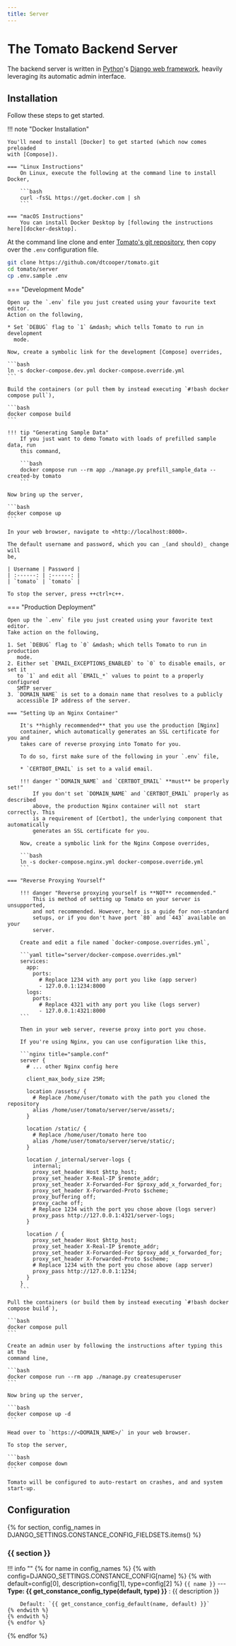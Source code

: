 ```yaml
---
title: Server
---
```


# The Tomato Backend Server

The backend server is written in [Python]'s [Django web framework][django],
heavily leveraging its automatic admin interface.

## Installation

Follow these steps to get started.

!!! note "Docker Installation"

    You'll need to install [Docker] to get started (which now comes preloaded
    with [Compose]).

    === "Linux Instructions"
        On Linux, execute the following at the command line to install Docker,

        ```bash
        curl -fsSL https://get.docker.com | sh
        ```

    === "macOS Instructions"
        You can install Docker Desktop by [following the instructions here][docker-desktop].


At the command line clone and enter [Tomato's git repository][tomato-git], then
copy over the `.env` configuration file.

```bash
git clone https://github.com/dtcooper/tomato.git
cd tomato/server
cp .env.sample .env
```

=== "Development Mode"

    Open up the `.env` file you just created using your favourite text editor.
    Action on the following,

    * Set `DEBUG` flag to `1` &mdash; which tells Tomato to run in development
      mode.

    Now, create a symbolic link for the development [Compose] overrides,

    ```bash
    ln -s docker-compose.dev.yml docker-compose.override.yml
    ```

    Build the containers (or pull them by instead executing `#!bash docker compose pull`),

    ```bash
    docker compose build
    ```

    !!! tip "Generating Sample Data"
        If you just want to demo Tomato with loads of prefilled sample data, run
        this command,

        ```bash
        docker compose run --rm app ./manage.py prefill_sample_data --created-by tomato
        ```

    Now bring up the server,

    ```bash
    docker compose up
    ```

    In your web browser, navigate to <http://localhost:8000>.

    The default username and password, which you can _(and should)_ change will
    be,

    | Username | Password |
    | :------: | :------: |
    | `tomato` | `tomato` |

    To stop the server, press ++ctrl+c++.


=== "Production Deployment"

    Open up the `.env` file you just created using your favorite text editor.
    Take action on the following,

    1. Set `DEBUG` flag to `0` &mdash; which tells Tomato to run in production
       mode.
    2. Either set `EMAIL_EXCEPTIONS_ENABLED` to `0` to disable emails, or set it
       to `1` and edit all `EMAIL_*` values to point to a properly configured
       SMTP server
    3. `DOMAIN_NAME` is set to a domain name that resolves to a publicly
       accessible IP address of the server.

    === "Setting Up an Nginx Container"

        It's **highly recommended** that you use the production [Nginx]
        container, which automatically generates an SSL certificate for you and
        takes care of reverse proxying into Tomato for you.

        To do so, first make sure of the following in your `.env` file,

        * `CERTBOT_EMAIL` is set to a valid email.

        !!! danger "`DOMAIN_NAME` and `CERTBOT_EMAIL` **must** be properly set!"
            If you don't set `DOMAIN_NAME` and `CERTBOT_EMAIL` properly as described
            above, the production Nginx container will not  start correctly. This
            is a requirement of [Certbot], the underlying component that automatically
            generates an SSL certificate for you.

        Now, create a symbolic link for the Nginx Compose overrides,

        ```bash
        ln -s docker-compose.nginx.yml docker-compose.override.yml
        ```

    === "Reverse Proxying Yourself"

        !!! danger "Reverse proxying yourself is **NOT** recommended."
            This is method of setting up Tomato on your server is unsupported,
            and not recommended. However, here is a guide for non-standard
            setups, or if you don't have port `80` and `443` available on your
            server.

        Create and edit a file named `docker-compose.overrides.yml`,

        ```yaml title="server/docker-compose.overrides.yml"
        services:
          app:
            ports:
              # Replace 1234 with any port you like (app server)
              - 127.0.0.1:1234:8000
          logs:
            ports:
              # Replace 4321 with any port you like (logs server)
              - 127.0.0.1:4321:8000
        ```

        Then in your web server, reverse proxy into port you chose.

        If you're using Nginx, you can use configuration like this,

        ```nginx title="sample.conf"
        server {
          # ... other Nginx config here

          client_max_body_size 25M;

          location /assets/ {
            # Replace /home/user/tomato with the path you cloned the repository
            alias /home/user/tomato/server/serve/assets/;
          }

          location /static/ {
            # Replace /home/user/tomato here too
            alias /home/user/tomato/server/serve/static/;
          }

          location /_internal/server-logs {
            internal;
            proxy_set_header Host $http_host;
            proxy_set_header X-Real-IP $remote_addr;
            proxy_set_header X-Forwarded-For $proxy_add_x_forwarded_for;
            proxy_set_header X-Forwarded-Proto $scheme;
            proxy_buffering off;
            proxy_cache off;
            # Replace 1234 with the port you chose above (logs server)
            proxy_pass http://127.0.0.1:4321/server-logs;
          }

          location / {
            proxy_set_header Host $http_host;
            proxy_set_header X-Real-IP $remote_addr;
            proxy_set_header X-Forwarded-For $proxy_add_x_forwarded_for;
            proxy_set_header X-Forwarded-Proto $scheme;
            # Replace 1234 with the port you chose above (app server)
            proxy_pass http://127.0.0.1:1234;
          }
        }
        ```

    Pull the containers (or build them by instead executing `#!bash docker compose build`),

    ```bash
    docker compose pull
    ```

    Create an admin user by following the instructions after typing this at the
    command line,

    ```bash
    docker compose run --rm app ./manage.py createsuperuser
    ```

    Now bring up the server,

    ```bash
    docker compose up -d
    ```

    Head over to `https://<DOMAIN_NAME>/` in your web browser.

    To stop the server,

    ```bash
    docker compose down
    ```

    Tomato will be configured to auto-restart on crashes, and and system
    start-up.


## Configuration

{% for section, config_names in DJANGO_SETTINGS.CONSTANCE_CONFIG_FIELDSETS.items() %}
### {{ section }}

!!! info ""
    {% for name in config_names %}
    {% with config=DJANGO_SETTINGS.CONSTANCE_CONFIG[name] %}
    {% with default=config[0], description=config[1], type=config[2] %}
    `{{ name }}` --- **Type: {{ get_constance_config_type(default, type) }}**
    :   {{ description }}

        Default: `{{ get_constance_config_default(name, default) }}`
    {% endwith %}
    {% endwith %}
    {% endfor %}
{% endfor %}

[certbot]: https://certbot.eff.org/
[compose]: https://docs.docker.com/compose/
[django]: https://www.djangoproject.com/
[docker-desktop]: https://www.docker.com/products/docker-desktop
[docker]: https://www.docker.com/
[nginx]: https://www.nginx.com/
[tomato-git]: https://github.com/dtcooper/tomato
[python]: https://www.python.org/
